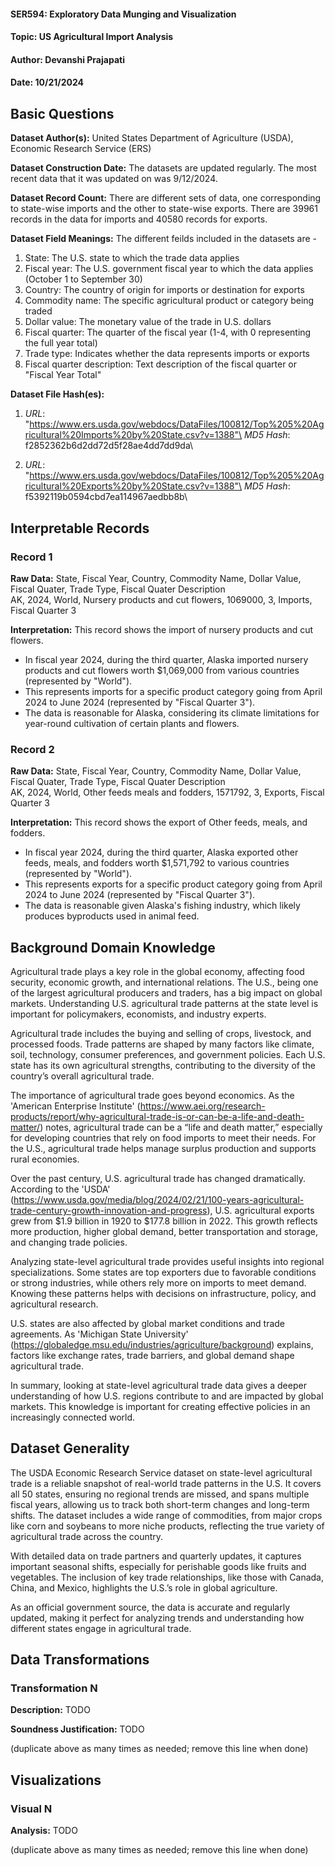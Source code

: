 #### SER594: Exploratory Data Munging and Visualization
#### Topic: US Agricultural Import Analysis
#### Author: Devanshi Prajapati
#### Date: 10/21/2024

## Basic Questions
**Dataset Author(s):** United States Department of Agriculture (USDA), Economic Research Service (ERS)

**Dataset Construction Date:** The datasets are updated regularly. The most recent data that it was updated on was 9/12/2024. 

**Dataset Record Count:** There are different sets of data, one corresponding to state-wise imports and the other to state-wise exports. There are 39961 records in the data for imports and 40580 records for exports. 

**Dataset Field Meanings:** The different feilds included in the datasets are - 
1. State: The U.S. state to which the trade data applies
1. Fiscal year: The U.S. government fiscal year to which the data applies (October 1 to September 30)
1. Country: The country of origin for imports or destination for exports
1. Commodity name: The specific agricultural product or category being traded
1. Dollar value: The monetary value of the trade in U.S. dollars
1. Fiscal quarter: The quarter of the fiscal year (1-4, with 0 representing the full year total)
1. Trade type: Indicates whether the data represents imports or exports
1. Fiscal quarter description: Text description of the fiscal quarter or "Fiscal Year Total"

**Dataset File Hash(es):** 
1. *URL*: "https://www.ers.usda.gov/webdocs/DataFiles/100812/Top%205%20Agricultural%20Imports%20by%20State.csv?v=1388"\
*MD5 Hash*: f2852362b6d2dd72d5f28ae4dd7dd9da\

1. *URL*: "https://www.ers.usda.gov/webdocs/DataFiles/100812/Top%205%20Agricultural%20Exports%20by%20State.csv?v=1388"\
*MD5 Hash*: f5392119b0594cbd7ea114967aedbb8b\

## Interpretable Records
### Record 1
**Raw Data:** State, Fiscal Year, Country, Commodity Name, Dollar Value, Fiscal Quater, Trade Type, Fiscal Quater Description\
AK, 2024, World, Nursery products and cut flowers, 1069000, 3, Imports, Fiscal Quarter 3

**Interpretation:** This record shows the import of nursery products and cut flowers. 
- In fiscal year 2024, during the third quarter, Alaska imported nursery products and cut flowers worth $1,069,000 from various countries (represented by "World").
- This represents imports for a specific product category going from April 2024 to June 2024 (represented by "Fiscal Quarter 3").
- The data is reasonable for Alaska, considering its climate limitations for year-round cultivation of certain plants and flowers.

### Record 2
**Raw Data:** State, Fiscal Year, Country, Commodity Name, Dollar Value, Fiscal Quater, Trade Type, Fiscal Quater Description\
AK, 2024, World, Other feeds meals and fodders, 1571792, 3, Exports,  Fiscal Quarter 3

**Interpretation:** This record shows the export of Other feeds, meals, and fodders. 
- In fiscal year 2024, during the third quarter, Alaska exported other feeds, meals, and fodders worth $1,571,792 to various countries (represented by "World").
- This represents exports for a specific product category going from April 2024 to June 2024 (represented by "Fiscal Quarter 3").
- The data is reasonable given Alaska's fishing industry, which likely produces byproducts used in animal feed.

## Background Domain Knowledge
Agricultural trade plays a key role in the global economy, affecting food security, economic growth, and international relations. The U.S., being one of the largest agricultural producers and traders, has a big impact on global markets. Understanding U.S. agricultural trade patterns at the state level is important for policymakers, economists, and industry experts.

Agricultural trade includes the buying and selling of crops, livestock, and processed foods. Trade patterns are shaped by many factors like climate, soil, technology, consumer preferences, and government policies. Each U.S. state has its own agricultural strengths, contributing to the diversity of the country’s overall agricultural trade.

The importance of agricultural trade goes beyond economics. As the 'American Enterprise Institute' (https://www.aei.org/research-products/report/why-agricultural-trade-is-or-can-be-a-life-and-death-matter/) notes, agricultural trade can be a “life and death matter,” especially for developing countries that rely on food imports to meet their needs. For the U.S., agricultural trade helps manage surplus production and supports rural economies.

Over the past century, U.S. agricultural trade has changed dramatically. According to the 'USDA' (https://www.usda.gov/media/blog/2024/02/21/100-years-agricultural-trade-century-growth-innovation-and-progress), U.S. agricultural exports grew from $1.9 billion in 1920 to $177.8 billion in 2022. This growth reflects more production, higher global demand, better transportation and storage, and changing trade policies.

Analyzing state-level agricultural trade provides useful insights into regional specializations. Some states are top exporters due to favorable conditions or strong industries, while others rely more on imports to meet demand. Knowing these patterns helps with decisions on infrastructure, policy, and agricultural research.

U.S. states are also affected by global market conditions and trade agreements. As 'Michigan State University' (https://globaledge.msu.edu/industries/agriculture/background) explains, factors like exchange rates, trade barriers, and global demand shape agricultural trade.

In summary, looking at state-level agricultural trade data gives a deeper understanding of how U.S. regions contribute to and are impacted by global markets. This knowledge is important for creating effective policies in an increasingly connected world.

## Dataset Generality
The USDA Economic Research Service dataset on state-level agricultural trade is a reliable snapshot of real-world trade patterns in the U.S. It covers all 50 states, ensuring no regional trends are missed, and spans multiple fiscal years, allowing us to track both short-term changes and long-term shifts. The dataset includes a wide range of commodities, from major crops like corn and soybeans to more niche products, reflecting the true variety of agricultural trade across the country.

With detailed data on trade partners and quarterly updates, it captures important seasonal shifts, especially for perishable goods like fruits and vegetables. The inclusion of key trade relationships, like those with Canada, China, and Mexico, highlights the U.S.’s role in global agriculture.

As an official government source, the data is accurate and regularly updated, making it perfect for analyzing trends and understanding how different states engage in agricultural trade.

## Data Transformations
### Transformation N
**Description:** TODO

**Soundness Justification:** TODO

(duplicate above as many times as needed; remove this line when done)


## Visualizations
### Visual N
**Analysis:** TODO

(duplicate above as many times as needed; remove this line when done)